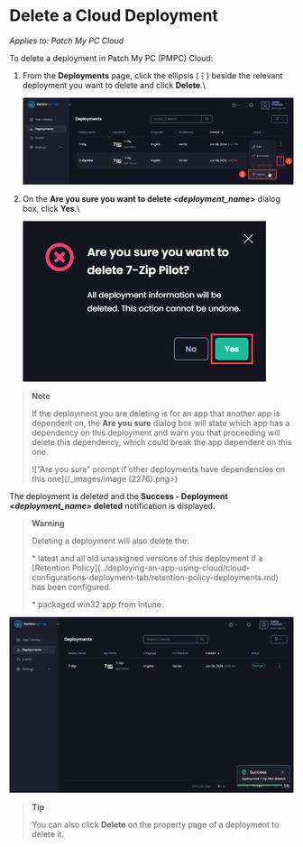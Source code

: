 # Delete a Cloud Deployment

_Applies to: Patch My PC Cloud_

To delete a deployment in Patch My PC (PMPC) Cloud:

1.  From the <strong>Deployments</strong> page, click the ellipsis (<strong>⋮</strong>) beside the relevant deployment you want to delete and click <strong>Delete</strong>.\


    ![Clicking the ellipsis beside a deployment and selecting “Delete”](/_images/image-(1684).png "Clicking the ellipsis beside a deployment and selecting “Delete”")


2.  On the <strong>Are you sure you want to delete <</strong>_<strong>deployment\_name</strong>_<strong>></strong> dialog box, click <strong>Yes</strong>.\


    ![](/_images/image-(869).png "")



<blockquote class="wp-block-quote">
<p><strong>Note</strong></p>
<p>If the deployment you are deleting is for an app that another app is dependent on, the <strong>Are you sure</strong> dialog box will state which app has a dependency on this deployment and warn you that proceeding will delete this dependency, which could break the app dependent on this one.</p>
<p>![“Are you sure” prompt if other deployments have dependencies on this one](/_images/image (2276).png>)</p>
</blockquote>

The deployment is deleted and the <strong>Success - Deployment&#x20;</strong>_<strong>\<deployment\_name></strong>_<strong>&#x20;deleted</strong> notification is displayed.

<blockquote class="wp-block-quote">
<p><strong>Warning</strong></p>
<p>Deleting a deployment will also delete the:</p>
<p>* latest and all old unassigned versions of this deployment if a [Retention Policy](../deploying-an-app-using-cloud/cloud-configurations-deployment-tab/retention-policy-deployments.md) has been configured.</p>
<p>* packaged win32 app from Intune.</p>
</blockquote>

![](/_images/image-(1685).png "")

<blockquote class="wp-block-quote">
<p><strong>Tip</strong></p>
<p>You can also click <strong>Delete</strong> on the property page of a deployment to delete it.</p>
</blockquote>